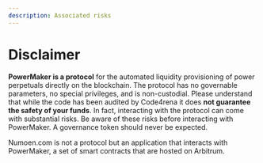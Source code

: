 ```yaml
---
description: Associated risks
---
```


# Disclaimer

**PowerMaker is a protocol** for the automated liquidity provisioning of power perpetuals directly on the blockchain. The protocol has no governable parameters, no special privileges, and is non-custodial. Please understand that while the code has been audited by Code4rena it does **not guarantee the safety of your funds**. In fact, interacting with the protocol can come with substantial risks. Be aware of these risks before interacting with PowerMaker. A governance token should never be expected.

Numoen.com is not a protocol but an application that interacts with PowerMaker, a set of smart contracts that are hosted on Arbitrum. &#x20;

